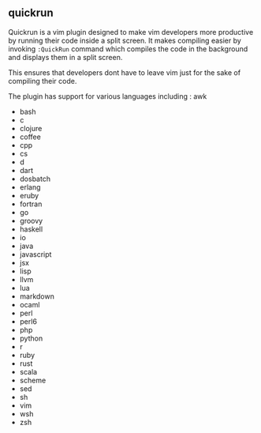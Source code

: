 ## quickrun
Quickrun is a vim plugin designed to make vim developers more productive by running their code inside a split screen. 
It makes compiling easier by invoking ```:QuickRun``` command which compiles the code in the background and displays them in a split screen. 

This ensures that developers dont have to leave vim just for the sake of compiling their code. 

The plugin has support for various languages including :
awk 
- bash 
- c 
- clojure 
- coffee 
- cpp 
- cs 
- d 
- dart 
- dosbatch 
- erlang 
- eruby 
- fortran 
- go 
- groovy 
- haskell 
- io 
- java 
- javascript 
- jsx 
- lisp 
- llvm 
- lua 
- markdown 
- ocaml 
- perl 
- perl6 
- php 
- python 
- r 
- ruby 
- rust 
- scala 
- scheme 
- sed 
- sh 
- vim 
- wsh 
- zsh 


